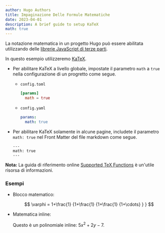 ```yaml
---
author: Hugo Authors
title: Impaginazione Delle Formule Matematiche
date: 2023-04-01
description: A brief guide to setup KaTeX
math: true
---
```


La notazione matematica in un progetto Hugo può essere abilitata utilizzando delle
[librerie JavaScript di terze parti](https://github.com/hugo-sid/hugo-blog-awesome/blob/main/layouts/partials/helpers/katex.html).

<!--more-->

In questo esempio utilizzeremo [KaTeX](https://katex.org/).

- Per abilitare KaTeX a livello globale, impostate il parametro `math` a `true` nella configurazione di un progretto come segue.

  - `config.toml`
    ```toml
    [params]
      math = true
    ```
  - `config.yaml`
    ```yaml
    params:
      math: true
    ```
- Per abilitare KaTeX solamente in alcune pagine, includete il parametro `math: true` nel
  Front Matter del file markdown come segue.

  ```
  ---
  math: true
  ---
  ```

**Nota:** La guida di riferimento online
[Supported TeX Functions](https://katex.org/docs/supported.html) è un'utile risorsa di informazioni.

### Esempi

- Blocco matematico:

  $$
  \varphi = 1+\frac{1} {1+\frac{1} {1+\frac{1} {1+\cdots} } }
  $$

- Matematica inline:

  Questo è un polinomiale inline: $5x^2 + 2y -7$.
